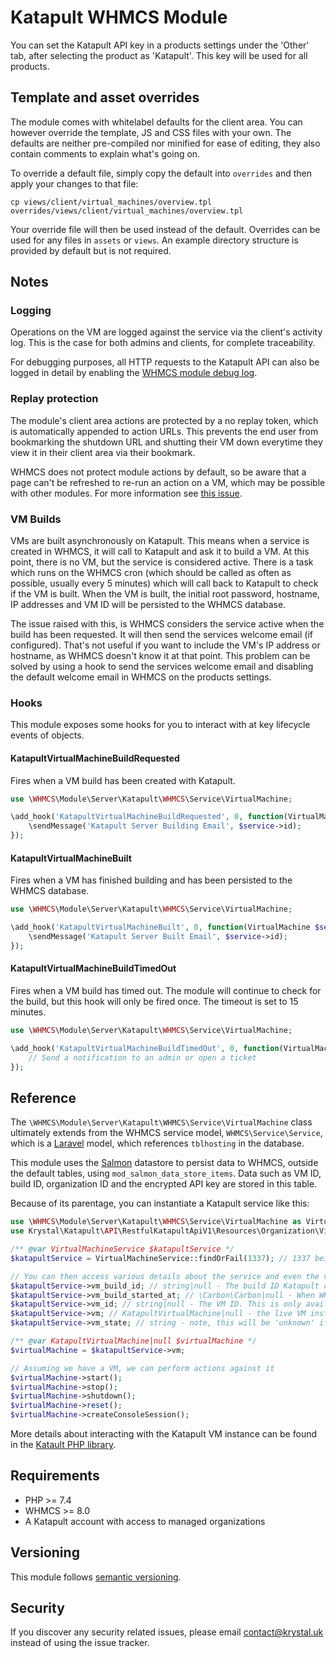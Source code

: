 # Katapult WHMCS Module

You can set the Katapult API key in a products settings under the 'Other' tab, after selecting the product as 'Katapult'. This key will be used for all products.

## Template and asset overrides
The module comes with whitelabel defaults for the client area. You can however override the template, JS and CSS files with your own. The defaults are neither pre-compiled nor minified for ease of editing, they also contain comments to explain what's going on.

To override a default file, simply copy the default into `overrides` and then apply your changes to that file:

```shell
cp views/client/virtual_machines/overview.tpl overrides/views/client/virtual_machines/overview.tpl
```

Your override file will then be used instead of the default. Overrides can be used for any files in `assets` or `views`. An example directory structure is provided by default but is not required.

## Notes

### Logging
Operations on the VM are logged against the service via the client's activity log. This is the case for both admins and clients, for complete traceability.

For debugging purposes, all HTTP requests to the Katapult API can also be logged in detail by enabling the [WHMCS module debug log](https://docs.whmcs.com/Troubleshooting_Module_Problems).

### Replay protection
The module's client area actions are protected by a no replay token, which is automatically appended to action URLs. This prevents the end user from bookmarking the shutdown URL and shutting their VM down everytime they view it in their client area via their bookmark.

WHMCS does not protect module actions by default, so be aware that a page can't be refreshed to re-run an action on a VM, which may be possible with other modules. For more information see [this issue](https://github.com/krystal/katapult-whmcs/issues/8).

### VM Builds
VMs are built asynchronously on Katapult. This means when a service is created in WHMCS, it will call to Katapult and ask it to build a VM. At this point, there is no VM, but the service is considered active. There is a task which runs on the WHMCS cron (which should be called as often as possible, usually every 5 minutes) which will call back to Katapult to check if the VM is built. When the VM is built, the initial root password, hostname, IP addresses and VM ID will be persisted to the WHMCS database.

The issue raised with this, is WHMCS considers the service active when the build has been requested. It will then send the services welcome email (if configured). That's not useful if you want to include the VM's IP address or hostname, as WHMCS doesn't know it at that point. This problem can be solved by using a hook to send the services welcome email and disabling the default welcome email in WHMCS on the products settings.

### Hooks
This module exposes some hooks for you to interact with at key lifecycle events of objects.

#### KatapultVirtualMachineBuildRequested
Fires when a VM build has been created with Katapult.

```php
use \WHMCS\Module\Server\Katapult\WHMCS\Service\VirtualMachine;

\add_hook('KatapultVirtualMachineBuildRequested', 0, function(VirtualMachine $service) {
    \sendMessage('Katapult Server Building Email', $service->id);
});
```

#### KatapultVirtualMachineBuilt
Fires when a VM has finished building and has been persisted to the WHMCS database.

```php
use \WHMCS\Module\Server\Katapult\WHMCS\Service\VirtualMachine;

\add_hook('KatapultVirtualMachineBuilt', 0, function(VirtualMachine $service) {
    \sendMessage('Katapult Server Built Email', $service->id);
});
```

#### KatapultVirtualMachineBuildTimedOut
Fires when a VM build has timed out. The module will continue to check for the build, but this hook will only be fired once. The timeout is set to 15 minutes.

```php
use \WHMCS\Module\Server\Katapult\WHMCS\Service\VirtualMachine;

\add_hook('KatapultVirtualMachineBuildTimedOut', 0, function(VirtualMachine $service) {
    // Send a notification to an admin or open a ticket
});
```

## Reference

The `\WHMCS\Module\Server\Katapult\WHMCS\Service\VirtualMachine` class ultimately extends from the WHMCS service model, `WHMCS\Service\Service`, which is a [Laravel](https://laravel.com/docs/8.x/eloquent) model, which references `tblhosting` in the database.

This module uses the [Salmon](https://github.com/grizzlyware/salmon-whmcs) datastore to persist data to WHMCS, outside the default tables, using `mod_salmon_data_store_items`. Data such as VM ID, build ID, organization ID and the encrypted API key are stored in this table.

Because of its parentage, you can instantiate a Katapult service like this:

```php
use \WHMCS\Module\Server\Katapult\WHMCS\Service\VirtualMachine as VirtualMachineService;
use Krystal\Katapult\API\RestfulKatapultApiV1\Resources\Organization\VirtualMachine as KatapultVirtualMachine;

/** @var VirtualMachineService $katapultService */
$katapultService = VirtualMachineService::findOrFail(1337); // 1337 being the ID of the service in tblhosting

// You can then access various details about the service and even the virtual machine itself
$katapultService->vm_build_id; // string|null - The build ID Katapult created for the VM
$katapultService->vm_build_started_at; // \Carbon\Carbon|null - When WHMCS requested the VM build
$katapultService->vm_id; // string|null - The VM ID. This is only available once the VM has been built.
$katapultService->vm; // KatapultVirtualMachine|null - the live VM instance from Katapult. It is cached per request lifecycle.
$katapultService->vm_state; // string - note, this will be 'unknown' if the VM does not exist

/** @var KatapultVirtualMachine|null $virtualMachine */
$virtualMachine = $katapultService->vm;

// Assuming we have a VM, we can perform actions against it
$virtualMachine->start();
$virtualMachine->stop();
$virtualMachine->shutdown();
$virtualMachine->reset();
$virtualMachine->createConsoleSession();
```

More details about interacting with the Katapult VM instance can be found in the [Katault PHP library](https://github.com/krystal/katapult-php).

## Requirements
* PHP >= 7.4
* WHMCS >= 8.0
* A Katapult account with access to managed organizations

## Versioning
This module follows [semantic versioning](https://semver.org/).

## Security
If you discover any security related issues, please email contact@krystal.uk instead of using the issue tracker.

